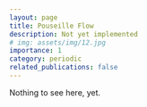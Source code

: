```yaml
---
layout: page
title: Pouseille Flow
description: Not yet implemented
# img: assets/img/12.jpg
importance: 1
category: periodic
related_publications: false
---
```


Nothing to see here, yet.
